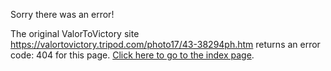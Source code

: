 

Sorry there was an error!

The original ValorToVictory site https://valortovictory.tripod.com/photo17/43-38294ph.htm returns an error code: 404 for this page. [Click here to go to the index page](../index.md).